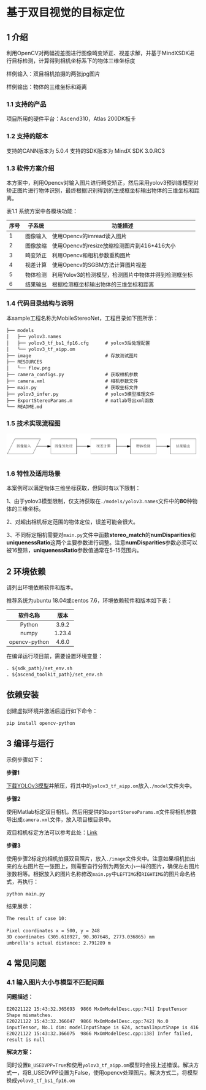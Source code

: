 # 基于双目视觉的目标定位

## 1 介绍

利用OpenCV对两幅视差图进行图像畸变矫正、视差求解，并基于MindXSDK进行目标检测，计算得到相机坐标系下的物体三维坐标度

样例输入：双目相机拍摄的两张jpg图片

样例输出：物体的三维坐标和距离

### 1.1 支持的产品

项目所用的硬件平台：Ascend310，Atlas 200DK板卡

### 1.2 支持的版本

支持的CANN版本为 5.0.4
支持的SDK版本为 MindX SDK 3.0.RC3

### 1.3 软件方案介绍

本方案中，利用Opencv对输入图片进行畸变矫正，然后采用yolov3预训练模型对矫正图片进行物体识别，最终根据识别得到的生成框坐标输出物体的三维坐标和距离。

表1.1 系统方案中各模块功能：

| 序号 | 子系统 | 功能描述     |
| ---- | ------ | ------------ |
| 1    | 图像输入    | 使用Opencv的imread读入图片 |
| 2    | 图像放缩    | 使用Opencv的resize放缩检测图片到416*416大小 |
| 3    | 畸变矫正    | 利用Opencv和相机参数重构图片 |
| 4    | 视差计算    | 使用Opencv的SGBM方法计算图片视差 |
| 5    | 物体检测    | 利用Yolov3的检测模型，检测图片中物体并得到检测框坐标 |
| 6    | 结果输出    | 根据检测框坐标输出物体的三维坐标和距离 |



### 1.4 代码目录结构与说明

本sample工程名称为MobileStereoNet，工程目录如下图所示：

```
├── models
│   ├── yolov3.names
│   ├── yolov3_tf_bs1_fp16.cfg		# yolov3后处理配置
│   └── yolov3_tf_aipp.om
├── image                           # 存放测试图片
├── RESOURCES
│   └── flow.png
├── camera_configs.py               # 获取相机参数
├── camera.xml                      # 相机参数文件
├── main.py                         # 获取坐标文件
├── yolov3_infer.py                 # yolov3模型推理文件
├── ExportStereoParams.m            # matlab导出xml函数
└── README.md
```


### 1.5 技术实现流程图

![pic](RESOURCES/flow.png)



### 1.6 特性及适用场景

本案例可以满足物体三维坐标获取，但同时有以下限制：

1、由于yolov3模型限制，仅支持获取在`./models/yolov3.names`文件中的**80**种物体的三维坐标。

2、对超出相机标定范围的物体定位，误差可能会很大。

3、不同标定相机需要对`main.py`文件中函数**stereo_match**的**numDisparities**和**uniquenessRatio**这两个主要参数进行调整。注意**numDisparities**参数必须可以被16整除，**uniquenessRatio**参数值通常在5-15范围内。


## 2 环境依赖

请列出环境依赖软件和版本。

推荐系统为ubuntu 18.04或centos 7.6，环境依赖软件和版本如下表：

|   软件名称    |    版本     |
| :-----------: | :---------: |
|    Python     |    3.9.2    |
|     numpy     |   1.23.4    |
| opencv-python |    4.6.0    |

在编译运行项目前，需要设置环境变量：

```
. ${sdk_path}/set_env.sh
. ${ascend_toolkit_path}/set_env.sh
```

## 依赖安装

创建虚拟环境并激活后运行如下命令：

```
pip install opencv-python
```


## 3 编译与运行

示例步骤如下：

**步骤1** 

[下载YOLOv3模型](https://ascend-repo-modelzoo.obs.cn-east-2.myhuaweicloud.com/c-version/YoloV3_for_TensorFlow/zh/1.6/m/YOLOv3_TensorFlow_1.6_model.zip)并解压，将其中的`yolov3_tf_aipp.om`放入`./model`文件夹中。

**步骤2** 

使用Matlab标定双目相机，然后用提供的`ExportStereoParams.m`文件将相机参数导出成`camera.xml`文件，放入项目根目录中。

双目相机标定方法可以参考此处：[Link](https://blog.csdn.net/qq_38236355/article/details/89280633)

**步骤3** 

使用步骤2标定的相机拍摄双目照片，放入`./image`文件夹中。注意如果相机拍出来的左右图片在一张图上，则需要自行分割为两张大小一样的图片，确保左右图片张数相等。根据放入的图片名称修改`main.py`中`LEFTIMG`和`RIGHTIMG`的图片命名格式，再执行：

```
python main.py
```

结果展示：

```
The result of case 10:

Pixel coordinates x = 500, y = 248
3D coordinates (305.618927, 90.307648, 2773.036865) mm
umbrella's actual distance: 2.791289 m
```

## 4 常见问题

### 4.1 输入图片大小与模型不匹配问题

**问题描述：**

```
E20221122 15:43:32.365693  9866 MxOmModelDesc.cpp:741] InputTensor Shape mismatches.
E20221122 15:43:32.366047  9866 MxOmModelDesc.cpp:742] No.0 inputTensor, No.1 dim: modelInputShape is 624, actualInputShape is 416
E20221122 15:43:32.366075  9866 MxOmModelDesc.cpp:138] Infer failed, result is null
```

**解决方案：**

同时设置`B_USEDVPP=True`和使用`yolov3_tf_aipp.om`模型时会报上述错误。解决方式一，将B_USEDVPP设置为False，使用opencv处理图片。解决方式二，将模型换成`yolov3_tf_bs1_fp16.om`